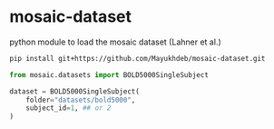 # mosaic-dataset
python module to load the mosaic dataset (Lahner et al.)

```bash
pip install git+https://github.com/Mayukhdeb/mosaic-dataset.git
```

```python
from mosaic.datasets import BOLD5000SingleSubject

dataset = BOLD5000SingleSubject(
    folder="datasets/bold5000",
    subject_id=1, ## or 2
)
```
